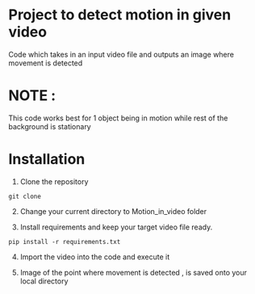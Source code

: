 # Project to detect motion in given video

Code which takes in an input video file and outputs an image where movement is detected

# NOTE :
 This code works best for 1 object being in motion while rest of the background is stationary

# Installation

1. Clone the repository

```
git clone
```

2. Change your current directory to Motion_in_video folder

3. Install requirements and keep your target video file ready.

```
pip install -r requirements.txt
```

4. Import the video into the code and execute it

5. Image of the point where movement is detected , is saved onto your local directory

